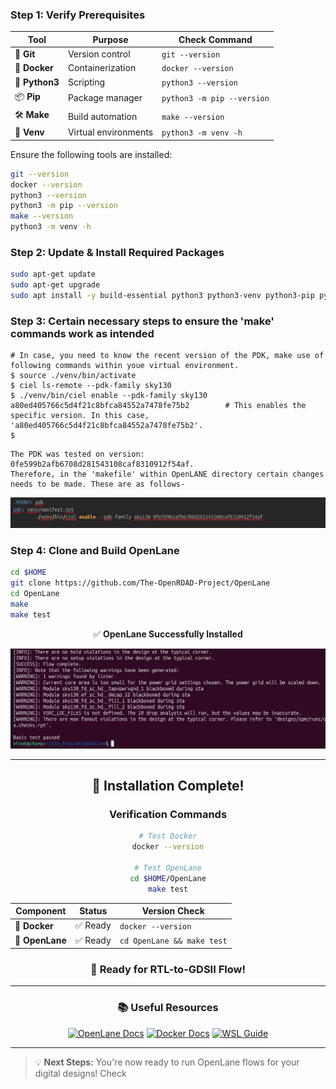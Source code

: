 ### **Step 1: Verify Prerequisites**

<div align="center">

| Tool | Purpose | Check Command |
|------|---------|---------------|
| 🔧 **Git** | Version control | `git --version` |
| 🐳 **Docker** | Containerization | `docker --version` |
| 🐍 **Python3** | Scripting | `python3 --version` |
| 📦 **Pip** | Package manager | `python3 -m pip --version` |
| 🛠️ **Make** | Build automation | `make --version` |
| 🔧 **Venv** | Virtual environments | `python3 -m venv -h` |

</div>

Ensure the following tools are installed:
```bash
git --version
docker --version
python3 --version
python3 -m pip --version
make --version
python3 -m venv -h
```

### **Step 2: Update & Install Required Packages**
```bash
sudo apt-get update
sudo apt-get upgrade
sudo apt install -y build-essential python3 python3-venv python3-pip python3-tk curl make git
```

### **Step 3: Certain necessary steps to ensure the 'make' commands work as intended**
```
# In case, you need to know the recent version of the PDK, make use of following commands within youe virtual environment.
$ source ./venv/bin/activate
$ ciel ls-remote --pdk-family sky130
$ ./venv/bin/ciel enable --pdk-family sky130 a80ed405766c5d4f21c8bfca84552a7478fe75b2        # This enables the specific version. In this case, 'a80ed405766c5d4f21c8bfca84552a7478fe75b2'.
$ 
```
```
The PDK was tested on version: 0fe599b2afb6708d281543108caf8310912f54af.
Therefore, in the 'makefile' within OpenLANE directory certain changes needs to be made. These are as follows-

```
![PDK VERSION UPDATE](Images/pdk_version_update.png)

### **Step 4: Clone and Build OpenLane**
```bash
cd $HOME
git clone https://github.com/The-OpenROAD-Project/OpenLane
cd OpenLane
make
make test
```
<div align="center">

✅ **OpenLane Successfully Installed**

</div>

![OpenLANE Installation](Images/reference.png)

---

<div align="center">

## 🎉 **Installation Complete!**

### **Verification Commands**

```bash
# Test Docker
docker --version

# Test OpenLane
cd $HOME/OpenLane
make test
```

| Component | Status | Version Check |
|-----------|--------|---------------|
| 🐳 **Docker** | ✅ Ready | `docker --version` |
| 🧰 **OpenLane** | ✅ Ready | `cd OpenLane && make test` |

### 🚀 **Ready for RTL-to-GDSII Flow!**

</div>

---

<div align="center">

### 📚 **Useful Resources**

[![OpenLane Docs](https://img.shields.io/badge/OpenLane-Documentation-blue?style=flat-square)](https://openlane.readthedocs.io/)
[![Docker Docs](https://img.shields.io/badge/Docker-Documentation-blue?style=flat-square)](https://docs.docker.com/)
[![WSL Guide](https://img.shields.io/badge/WSL-Guide-green?style=flat-square)](https://docs.microsoft.com/en-us/windows/wsl/)

</div>

---

> 💡 **Next Steps:** You're now ready to run OpenLane flows for your digital designs! Check
